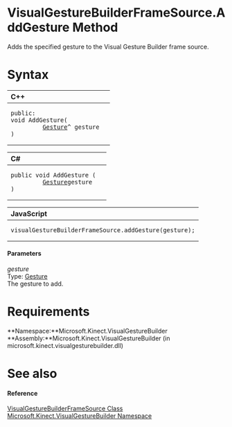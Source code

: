 VisualGestureBuilderFrameSource.AddGesture Method  
=================================================  

Adds the specified gesture to the Visual Gesture Builder frame source. <span id="syntaxSection"></span>

Syntax  
======  

<table>
<colgroup>
<col width="100%" />
</colgroup>
<thead>
<tr class="header">
<th align="left">C++</th>
</tr>
</thead>
<tbody>
<tr class="odd">
<td align="left"><pre><code>public:  
void AddGesture(  
         <a href="../../Gesture_Class.md">Gesture</a>^ gesture  
)</code></pre></td>
</tr>
</tbody>
</table>

<table>
<colgroup>
<col width="100%" />
</colgroup>
<thead>
<tr class="header">
<th align="left">C#</th>
</tr>
</thead>
<tbody>
<tr class="odd">
<td align="left"><pre><code>public void AddGesture (  
         <a href="../../Gesture_Class.md">Gesture</a>gesture  
)</code></pre></td>
</tr>
</tbody>
</table>

<table>
<colgroup>
<col width="100%" />
</colgroup>
<thead>
<tr class="header">
<th align="left">JavaScript</th>
</tr>
</thead>
<tbody>
<tr class="odd">
<td align="left"><pre><code>visualGestureBuilderFrameSource.addGesture(gesture);</code></pre></td>
</tr>
</tbody>
</table>

<span id="ID4EG"></span>
#### Parameters  

*gesture*    
Type: [Gesture](../../Gesture_Class.md)  
The gesture to add.  

<span id="requirements"></span>

Requirements  
============  

**Namespace:**Microsoft.Kinect.VisualGestureBuilder  
**Assembly:**Microsoft.Kinect.VisualGestureBuilder (in microsoft.kinect.visualgesturebuilder.dll)  

<span id="ID4E3"></span>

See also  
========  

<span id="ID4E5"></span>
#### Reference  

[VisualGestureBuilderFrameSource Class](../../VisualGestureBuilderFrameS.md)  
 [Microsoft.Kinect.VisualGestureBuilder Namespace](../../../Kinect.VisualGestureBuilder.md)  



<!--Please do not edit the data in the comment block below.-->
<!--
TOCTitle : AddGesture Method
RLTitle : VisualGestureBuilderFrameSource.AddGesture Method
KeywordK : AddGesture method
KeywordK : VisualGestureBuilderFrameSource.AddGesture method
KeywordF : Microsoft.Kinect.VisualGestureBuilder.VisualGestureBuilderFrameSource.AddGesture
KeywordF : VisualGestureBuilderFrameSource.AddGesture
KeywordF : AddGesture
KeywordF : Microsoft.Kinect.VisualGestureBuilder.VisualGestureBuilderFrameSource.AddGesture(Microsoft.Kinect.VisualGestureBuilder.Gesture)
KeywordA : M:Microsoft.Kinect.VisualGestureBuilder.VisualGestureBuilderFrameSource.AddGesture(Microsoft.Kinect.VisualGestureBuilder.Gesture)
AssetID : M:Microsoft.Kinect.VisualGestureBuilder.VisualGestureBuilderFrameSource.AddGesture(Microsoft.Kinect.VisualGestureBuilder.Gesture)
Locale : en-us
CommunityContent : 1
APIType : Managed
APILocation : microsoft.kinect.visualgesturebuilder.dll
APIName : Microsoft.Kinect.VisualGestureBuilder.VisualGestureBuilderFrameSource.AddGesture
TargetOS : Windows
TopicType : kbSyntax
DevLang : VB
DevLang : CSharp
DevLang : JavaScript
DevLang : C++
DocSet : K4Wv2
ProjType : K4Wv2Proj
Technology : Kinect for Windows
Product : Kinect for Windows SDK v2
productversion : 20
-->
